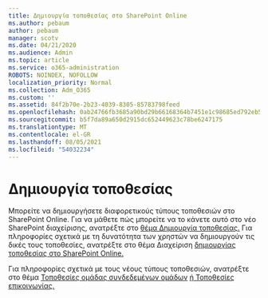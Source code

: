 ```yaml
---
title: Δημιουργία τοποθεσίας στο SharePoint Online
ms.author: pebaum
author: pebaum
manager: scotv
ms.date: 04/21/2020
ms.audience: Admin
ms.topic: article
ms.service: o365-administration
ROBOTS: NOINDEX, NOFOLLOW
localization_priority: Normal
ms.collection: Adm_O365
ms.custom: ''
ms.assetid: 84f2b70e-2b23-4039-8305-85783798feed
ms.openlocfilehash: 0ab24766fb3685a90bd29b66168364b7451e1c98685ed792eb595bec9cb1b0ac
ms.sourcegitcommit: b5f7da89a650d2915dc652449623c78be6247175
ms.translationtype: MT
ms.contentlocale: el-GR
ms.lasthandoff: 08/05/2021
ms.locfileid: "54032234"
---
```

# <a name="create-a-site"></a>Δημιουργία τοποθεσίας

Μπορείτε να δημιουργήσετε διαφορετικούς τύπους τοποθεσιών στο SharePoint Online. Για να μάθετε πώς μπορείτε να το κάνετε αυτό στο νέο SharePoint διαχείρισης, ανατρέξτε στο [θέμα Δημιουργία τοποθεσίας.](https://go.microsoft.com/fwlink/?linkid=866295) Για πληροφορίες σχετικά με τη δυνατότητα των χρηστών να δημιουργούν τις δικές τους τοποθεσίες, ανατρέξτε στο θέμα Διαχείριση [δημιουργίας τοποθεσίας στο SharePoint Online.](https://go.microsoft.com/fwlink/?linkid=866296)
 
Για πληροφορίες σχετικά με τους νέους τύπους τοποθεσιών, ανατρέξτε στο θέμα [Τοποθεσίες ομάδας συνδεδεμένων ομάδων](https://go.microsoft.com/fwlink/?linkid=866292) [ή Τοποθεσίες επικοινωνίας.](https://go.microsoft.com/fwlink/?linkid=866294)
    


